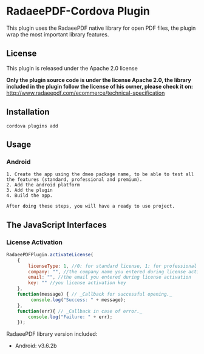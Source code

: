 # RadaeePDF-Cordova Plugin

This plugin uses the RadaeePDF native library for open PDF files, the plugin wrap the most important library features.
    
## License

This plugin is released under the Apache 2.0 license

**Only the plugin source code is under the license Apache 2.0, the library included in the plugin follow the license of his owner, please check it on:**
http://www.radaeepdf.com/ecommerce/technical-specification

## Installation

    cordova plugins add 
    
## Usage

### Android

	1. Create the app using the dmeo package name, to be able to test all the features (standard, professional and premium).
	2. Add the android platform
	3. Add the plugin
	4. Build the app.
	
	After doing these steps, you will have a ready to use project.

## The JavaScript Interfaces

### License Activation

```javascript
RadaeePDFPlugin.activateLicense(
	{
		licenseType: 1, //0: for standard license, 1: for professional license, 2: for premium license
		company: "", //the company name you entered during license activation
		email: "", //the email you entered during license activation
		key: "" //you license activation key
	},
	function(message) { // _Callback for successful opening._
		 console.log("Success: " + message);
	},
	function(err){ // _Callback in case of error._
		console.log("Failure: " + err);
	});
```

RadaeePDF library version included:
- Android: v3.6.2b
